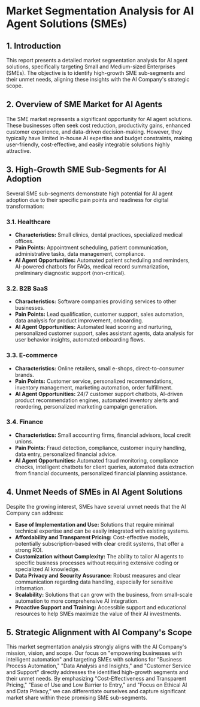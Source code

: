 # Market Segmentation Analysis for AI Agent Solutions (SMEs)

## 1. Introduction

This report presents a detailed market segmentation analysis for AI agent solutions, specifically targeting Small and Medium-sized Enterprises (SMEs). The objective is to identify high-growth SME sub-segments and their unmet needs, aligning these insights with the AI Company's strategic scope.

## 2. Overview of SME Market for AI Agents

The SME market represents a significant opportunity for AI agent solutions. These businesses often seek cost reduction, productivity gains, enhanced customer experience, and data-driven decision-making. However, they typically have limited in-house AI expertise and budget constraints, making user-friendly, cost-effective, and easily integrable solutions highly attractive.

## 3. High-Growth SME Sub-Segments for AI Adoption

Several SME sub-segments demonstrate high potential for AI agent adoption due to their specific pain points and readiness for digital transformation:

### 3.1. Healthcare

*   **Characteristics:** Small clinics, dental practices, specialized medical offices.
*   **Pain Points:** Appointment scheduling, patient communication, administrative tasks, data management, compliance.
*   **AI Agent Opportunities:** Automated patient scheduling and reminders, AI-powered chatbots for FAQs, medical record summarization, preliminary diagnostic support (non-critical).

### 3.2. B2B SaaS

*   **Characteristics:** Software companies providing services to other businesses.
*   **Pain Points:** Lead qualification, customer support, sales automation, data analysis for product improvement, onboarding.
*   **AI Agent Opportunities:** Automated lead scoring and nurturing, personalized customer support, sales assistant agents, data analysis for user behavior insights, automated onboarding flows.

### 3.3. E-commerce

*   **Characteristics:** Online retailers, small e-shops, direct-to-consumer brands.
*   **Pain Points:** Customer service, personalized recommendations, inventory management, marketing automation, order fulfillment.
*   **AI Agent Opportunities:** 24/7 customer support chatbots, AI-driven product recommendation engines, automated inventory alerts and reordering, personalized marketing campaign generation.

### 3.4. Finance

*   **Characteristics:** Small accounting firms, financial advisors, local credit unions.
*   **Pain Points:** Fraud detection, compliance, customer inquiry handling, data entry, personalized financial advice.
*   **AI Agent Opportunities:** Automated fraud monitoring, compliance checks, intelligent chatbots for client queries, automated data extraction from financial documents, personalized financial planning assistance.

## 4. Unmet Needs of SMEs in AI Agent Solutions

Despite the growing interest, SMEs have several unmet needs that the AI Company can address:

*   **Ease of Implementation and Use:** Solutions that require minimal technical expertise and can be easily integrated with existing systems.
*   **Affordability and Transparent Pricing:** Cost-effective models, potentially subscription-based with clear credit systems, that offer a strong ROI.
*   **Customization without Complexity:** The ability to tailor AI agents to specific business processes without requiring extensive coding or specialized AI knowledge.
*   **Data Privacy and Security Assurance:** Robust measures and clear communication regarding data handling, especially for sensitive information.
*   **Scalability:** Solutions that can grow with the business, from small-scale automation to more comprehensive AI integration.
*   **Proactive Support and Training:** Accessible support and educational resources to help SMEs maximize the value of their AI investments.

## 5. Strategic Alignment with AI Company's Scope

This market segmentation analysis strongly aligns with the AI Company's mission, vision, and scope. Our focus on "empowering businesses with intelligent automation" and targeting SMEs with solutions for "Business Process Automation," "Data Analysis and Insights," and "Customer Service and Support" directly addresses the identified high-growth segments and their unmet needs. By emphasizing "Cost-Effectiveness and Transparent Pricing," "Ease of Use and Low Barrier to Entry," and "Focus on Ethical AI and Data Privacy," we can differentiate ourselves and capture significant market share within these promising SME sub-segments.
